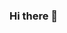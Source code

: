 ### Hi there 👋

<!--
**milenaadao/milenaadao** is a ✨ _special_ ✨ repository because its `README.md` (this file) appears on your GitHub profile.

Here are some ideas to get you started:
hhhhhhhhh iiiiii

teste2

teste
- 🔭 I’m currently working on ...
- 🌱 I’m currently learning ...
- 👯 I’m looking to collaborate on ...
- 🤔 I’m looking for help with ...
- 💬 Ask me about ...
- 📫 How to reach me: ...
- 😄 Pronouns: ...
- ⚡ Fun fact: ...
-->
